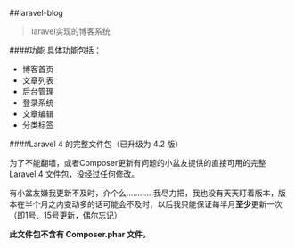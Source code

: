 ##laravel-blog

>laravel实现的博客系统

####功能
具体功能包括：

* 博客首页
* 文章列表
* 后台管理
* 登录系统
* 文章编辑
* 分类标签

####Laravel 4 的完整文件包（已升级为 4.2 版）

为了不能翻墙，或者Composer更新有问题的小盆友提供的直接可用的完整 Laravel 4 文件包，没经过任何修改。

有小盆友嫌我更新不及时，介个么…………我尽力把，我也没有天天盯着版本，版本在半个月之内变动多的话可能会不及时，以后我只能保证每半月**至少**更新一次（即1号、15号更新，偶尔忘记）

**此文件包不含有 Composer.phar 文件。**

